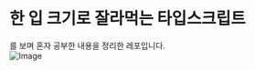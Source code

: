 # 한 입 크기로 잘라먹는 타입스크립트 
를 보며 혼자 공부한 내용을 정리한 레포입니다. 
<br />
![Image](https://github.com/user-attachments/assets/5e3a5f7c-38f3-4511-8e31-d50b5d620bb3)
